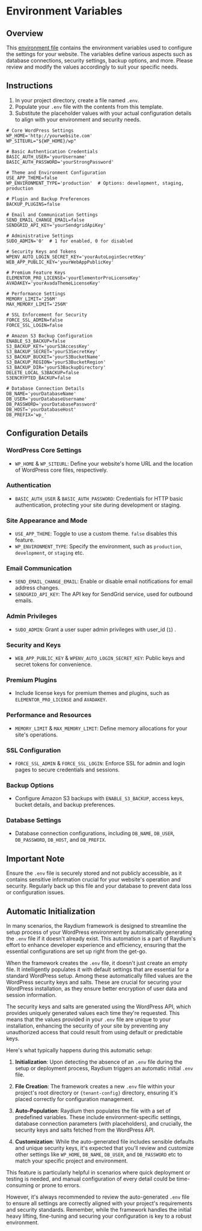 # Environment Variables

## Overview

This [environment file](../customization/environment-file) contains the environment variables used to configure the settings for your website. The variables define various aspects such as database connections, security settings, backup options, and more. Please review and modify the values accordingly to suit your specific needs.

## Instructions

1. In your project directory, create a file named `.env`.
2. Populate your `.env` file with the contents from this template.
3. Substitute the placeholder values with your actual configuration details to align with your environment and security needs.

```shell
# Core WordPress Settings
WP_HOME='http://yourwebsite.com'
WP_SITEURL="${WP_HOME}/wp"

# Basic Authentication Credentials
BASIC_AUTH_USER='yourUsername'
BASIC_AUTH_PASSWORD='yourStrongPassword'

# Theme and Environment Configuration
USE_APP_THEME=false
WP_ENVIRONMENT_TYPE='production'  # Options: development, staging, production

# Plugin and Backup Preferences
BACKUP_PLUGINS=false

# Email and Communication Settings
SEND_EMAIL_CHANGE_EMAIL=false
SENDGRID_API_KEY='yourSendgridApiKey'

# Administrative Settings
SUDO_ADMIN='0'  # 1 for enabled, 0 for disabled

# Security Keys and Tokens
WPENV_AUTO_LOGIN_SECRET_KEY='yourAutoLoginSecretKey'
WEB_APP_PUBLIC_KEY='yourWebAppPublicKey'

# Premium Feature Keys
ELEMENTOR_PRO_LICENSE='yourElementorProLicenseKey'
AVADAKEY='yourAvadaThemeLicenseKey'

# Performance Settings
MEMORY_LIMIT='256M'
MAX_MEMORY_LIMIT='256M'

# SSL Enforcement for Security
FORCE_SSL_ADMIN=false
FORCE_SSL_LOGIN=false

# Amazon S3 Backup Configuration
ENABLE_S3_BACKUP=false
S3_BACKUP_KEY='yourS3AccessKey'
S3_BACKUP_SECRET='yourS3SecretKey'
S3_BACKUP_BUCKET='yourS3BucketName'
S3_BACKUP_REGION='yourS3BucketRegion'
S3_BACKUP_DIR='yourS3BackupDirectory'
DELETE_LOCAL_S3BACKUP=false
S3ENCRYPTED_BACKUP=false

# Database Connection Details
DB_NAME='yourDatabaseName'
DB_USER='yourDatabaseUsername'
DB_PASSWORD='yourDatabasePassword'
DB_HOST='yourDatabaseHost'
DB_PREFIX='wp_'
```

## Configuration Details

### WordPress Core Settings

- `WP_HOME` & `WP_SITEURL`: Define your website's home URL and the location of WordPress core files, respectively.

### Authentication

- `BASIC_AUTH_USER` & `BASIC_AUTH_PASSWORD`: Credentials for HTTP basic authentication, protecting your site during development or staging.

### Site Appearance and Mode

- `USE_APP_THEME`: Toggle to use a custom theme. `false` disables this feature.
- `WP_ENVIRONMENT_TYPE`: Specify the environment, such as `production`, `development`, or `staging` etc.

### Email Communication

- `SEND_EMAIL_CHANGE_EMAIL`: Enable or disable email notifications for email address changes.
- `SENDGRID_API_KEY`: The API key for SendGrid service, used for outbound emails.

### Admin Privileges

- `SUDO_ADMIN`: Grant a user super admin privileges with user_id (`1`) .

### Security and Keys

- `WEB_APP_PUBLIC_KEY` & `WPENV_AUTO_LOGIN_SECRET_KEY`: Public keys and secret tokens for convenience.

### Premium Plugins

- Include license keys for premium themes and plugins, such as `ELEMENTOR_PRO_LICENSE` and `AVADAKEY`.

### Performance and Resources

- `MEMORY_LIMIT` & `MAX_MEMORY_LIMIT`: Define memory allocations for your site's operations.

### SSL Configuration

- `FORCE_SSL_ADMIN` & `FORCE_SSL_LOGIN`: Enforce SSL for admin and login pages to secure credentials and sessions.

### Backup Options

- Configure Amazon S3 backups with `ENABLE_S3_BACKUP`, access keys, bucket details, and backup preferences.

### Database Settings

- Database connection configurations, including `DB_NAME`, `DB_USER`, `DB_PASSWORD`, `DB_HOST`, and `DB_PREFIX`.

## Important Note

Ensure the `.env` file is securely stored and not publicly accessible, as it contains sensitive information crucial for your website's operation and security. Regularly back up this file and your database to prevent data loss or configuration issues.

## Automatic Initialization

In many scenarios, the Raydium framework is designed to streamline the setup process of your WordPress environment by automatically generating the `.env` file if it doesn't already exist. This automation is a part of Raydium's effort to enhance developer experience and efficiency, ensuring that the essential configurations are set up right from the get-go.

When the framework creates the `.env` file, it doesn't just create an empty file. It intelligently populates it with default settings that are essential for a standard WordPress setup. Among these automatically filled values are the WordPress security keys and salts. These are crucial for securing your WordPress installation, as they ensure better encryption of user data and session information.

The security keys and salts are generated using the WordPress API, which provides uniquely generated values each time they're requested. This means that the values provided in your `.env` file are unique to your installation, enhancing the security of your site by preventing any unauthorized access that could result from using default or predictable keys.

Here's what typically happens during this automatic setup:

1. **Initialization**: Upon detecting the absence of an `.env` file during the setup or deployment process, Raydium triggers an automatic initial `.env` file.

2. **File Creation**: The framework creates a new `.env` file within your project's root directory or `{tenant-config}` directory, ensuring it's placed correctly for configuration management.

3. **Auto-Population**: Raydium then populates the file with a set of predefined variables. These include environment-specific settings, database connection parameters (with placeholders), and crucially, the security keys and salts fetched from the WordPress API.

4. **Customization**: While the auto-generated file includes sensible defaults and unique security keys, it's expected that you'll review and customize other settings like `WP_HOME`, `DB_NAME`, `DB_USER`, and `DB_PASSWORD` etc to match your specific project and environment.

This feature is particularly helpful in scenarios where quick deployment or testing is needed, and manual configuration of every detail could be time-consuming or prone to errors.

However, it's always recommended to review the auto-generated `.env` file to ensure all settings are correctly aligned with your project's requirements and security standards. Remember, while the framework handles the initial heavy lifting, fine-tuning and securing your configuration is key to a robust environment.
